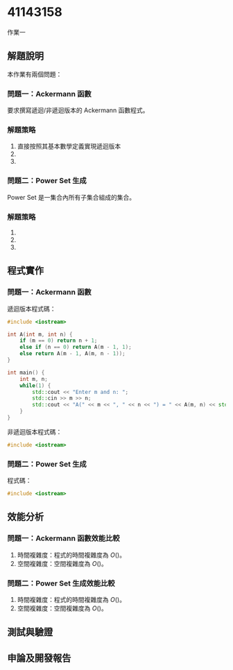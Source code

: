 # 41143158

作業一

## 解題說明

本作業有兩個問題：

### 問題一：Ackermann 函數
要求撰寫遞迴/非遞迴版本的 Ackermann 函數程式。

### 解題策略
1. 直接按照其基本數學定義實現遞迴版本
2.  
3. 

### 問題二：Power Set 生成
Power Set 是一集合內所有子集合組成的集合。

### 解題策略
1. 
2.  
3. 

## 程式實作

### 問題一：Ackermann 函數

遞迴版本程式碼：

```cpp
#include <iostream>

int A(int m, int n) {
    if (m == 0) return n + 1;
    else if (n == 0) return A(m - 1, 1);
    else return A(m - 1, A(m, n - 1));
}

int main() {
    int m, n;
    while(1) {
        std::cout << "Enter m and n: ";
        std::cin >> m >> n;
        std::cout << "A(" << m << ", " << n << ") = " << A(m, n) << std::endl;
    }
}
```

非遞迴版本程式碼：

```cpp
#include <iostream>
```

### 問題二：Power Set 生成

程式碼：

```cpp
#include <iostream>
```

## 效能分析

### 問題一：Ackermann 函數效能比較
1. 時間複雜度：程式的時間複雜度為 $O()$。
2. 空間複雜度：空間複雜度為 $O()$。

### 問題二：Power Set 生成效能比較
1. 時間複雜度：程式的時間複雜度為 $O()$。
2. 空間複雜度：空間複雜度為 $O()$。

## 測試與驗證


## 申論及開發報告

